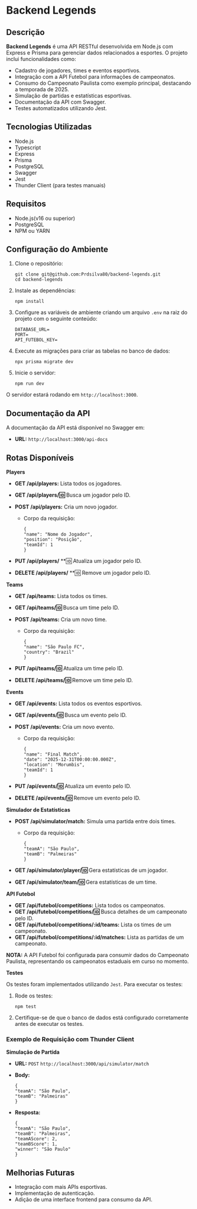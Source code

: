 # Backend Legends

## Descrição

**Backend Legends** é uma API RESTful desenvolvida em Node.js com Express e Prisma para gerenciar dados relacionados a esportes. O projeto inclui funcionalidades como:

- Cadastro de jogadores, times e eventos esportivos.
- Integração com a API Futebol para informações de campeonatos.
- Consumo do Campeonato Paulista como exemplo principal, destacando a temporada de 2025.
- Simulação de partidas e estatísticas esportivas.
- Documentação da API com Swagger.
- Testes automatizados utilizando Jest.

## Tecnologias Utilizadas

- Node.js
- Typescript
- Express
- Prisma
- PostgreSQL
- Swagger
- Jest
- Thunder Client (para testes manuais)

## Requisitos

- Node.js(v16 ou superior)
- PostgreSQL
- NPM ou YARN

## Configuração do Ambiente

1. Clone o repositório:

    ```
    git clone git@github.com:Prdsilva80/backend-legends.git
    cd backend-legends
    ```

2. Instale as dependências:

    ```
    npm install
    ```

3. Configure as variáveis de ambiente criando um arquivo `.env` na raiz do projeto com o seguinte conteúdo:

    ```
    DATABASE_URL=
    PORT=
    API_FUTEBOL_KEY=
    ```

4. Execute as migrações para criar as tabelas no banco de dados:

    ```
    npx prisma migrate dev
    ```

5. Inicie o servidor:

    ```
    npm run dev
    ```

O servidor estará rodando em `http://localhost:3000`.

## Documentação da API

A documentação da API está disponível no Swagger em:

- **URL:** `http://localhost:3000/api-docs`

## Rotas Disponíveis

**Players**

- **GET /api/players:** Lista todos os jogadores.
- **GET /api/players/:id:** Busca um jogador pelo ID.
- **POST /api/players:** Cria um novo jogador.

  - Corpo da requisição:

    ```
    {
    "name": "Nome do Jogador",
    "position": "Posição",
    "teamId": 1
    }
    ```

- **PUT /api/players/** **:id: Atualiza um jogador pelo ID.
- **DELETE /api/players/** **:id: Remove um jogador pelo ID.

**Teams**

- **GET /api/teams:** Lista todos os times.
- **GET /api/teams/:id:** Busca um time pelo ID.
- **POST /api/teams:** Cria um novo time.

  - Corpo da requisição:

    ```
    {
    "name": "São Paulo FC",
    "country": "Brazil"
    }
    ```

- **PUT /api/teams/:id:** Atualiza um time pelo ID.
- **DELETE /api/teams/:id:** Remove um time pelo ID.

**Events**

- **GET /api/events:** Lista todos os eventos esportivos.
- **GET /api/events/:id:** Busca um evento pelo ID.
- **POST /api/events:** Cria um novo evento.

  - Corpo da requisição:

    ```
    {
    "name": "Final Match",
    "date": "2025-12-31T00:00:00.000Z",
    "location": "Morumbis",
    "teamId": 1
    }
    ```

- **PUT /api/events/:id:** Atualiza um evento pelo ID.
- **DELETE /api/events/:id:** Remove um evento pelo ID.

**Simulador de Estatísticas**

- **POST /api/simulator/match:** Simula uma partida entre dois times.
  - Corpo da requisição:

    ```
    {
    "teamA": "São Paulo",
    "teamB": "Palmeiras"
    }
    ```

- **GET /api/simulator/player/:id:** Gera estatísticas de um jogador.
- **GET /api/simulator/team/:id:** Gera estatísticas de um time.

**API Futebol**

- **GET /api/futebol/competitions:** Lista todos os campeonatos.
- **GET /api/futebol/competitions/:id:** Busca detalhes de um campeonato pelo ID.
- **GET /api/futebol/competitions/:id/teams:** Lista os times de um campeonato.
- **GET /api/futebol/competitions/:id/matches:** Lista as partidas de um campeonato.

**NOTA:** A API Futebol foi configurada para consumir dados do Campeonato Paulista, representando os campeonatos estaduais em curso no momento.

**Testes**

Os testes foram implementados utilizando `Jest`. Para executar os testes:

1. Rode os testes:

    ```
    npm test
    ```

2. Certifique-se de que o banco de dados está configurado corretamente antes de executar os testes.

### Exemplo de Requisição com Thunder Client

**Simulação de Partida**

- **URL:** `POST` `http://localhost:3000/api/simulator/match`

- **Body:**

    ```
    {
  "teamA": "São Paulo",
  "teamB": "Palmeiras"
    }
    ```

- **Resposta:**

    ```
    {
  "teamA": "São Paulo",
  "teamB": "Palmeiras",
  "teamAScore": 2,
  "teamBScore": 1,
  "winner": "São Paulo"
    }
    ```

## Melhorias Futuras

- Integração com mais APIs esportivas.
- Implementação de autenticação.
- Adição de uma interface frontend para consumo da API.
